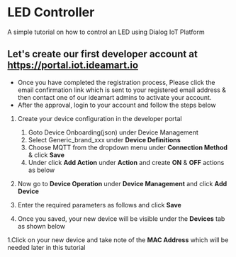 # LED Controller
A simple tutorial on how to control an LED using Dialog IoT Platform

## Let's create our first developer account at https://portal.iot.ideamart.io

  * Once you have completed the registration process, Please click the email confirmation link which is sent to your registered email address & then contact one of our ideamart admins to activate your account.
  * After the approval, login to your account and follow the steps below
  
1. Create your device configuration in the developer portal
   1. Goto Device Onboarding(json) under Device Management
   1. Select Generic_brand_xxx under **Device Definitions**
    1. Choose MQTT from the dropdown menu under **Connection Method** & click **Save**
    1. Under click **Add Action** under **Action** and create **ON** & **OFF** actions as below

1. Now go to **Device Operation** under **Device Management** and click **Add Device**
 1. Enter the required parameters as follows and click **Save**
 1. Once you saved, your new device will be visible under the **Devices** tab as shown below
 
 1.Click on your new device and take note of the **MAC Address** which will be needed later in this tutorial
